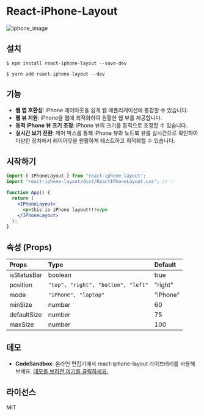 # React-iPhone-Layout

![iphone_image](https://github.com/BangDori/react-iphone-layout/assets/44726494/9015f4fb-caf3-4c4f-b660-46c9f94c8f81)

## 설치

```shell
$ npm install react-iphone-layout --save-dev

$ yarn add react-iphone-layout --dev
```

## 기능

- **웹 앱 호환성**: iPhone 레이아웃을 쉽게 웹 애플리케이션에 통합할 수 있습니다.
- **웹 뷰 지원**: iPhone을 웹에 최적화하여 원활한 웹 뷰를 제공합니다.
- **동적 iPhone 뷰 크기 조정**: iPhone 뷰의 크기를 동적으로 조정할 수 있습니다.
- **실시간 보기 전환**: 제어 박스를 통해 iPhone 뷰와 노트북 뷰를 실시간으로 확인하여 다양한 장치에서 레이아웃을 원활하게 테스트하고 최적화할 수 있습니다.

## 시작하기

```jsx
import { IPhoneLayout } from "react-iphone-layout";
import "react-iphone-layout/dist/ReactIPhoneLayout.css"; // ✨

function App() {
  return (
    <IPhoneLayout>
      <p>this is iPhone layout!!!</p>
    </IPhoneLayout>
  );
}
```

## 속성 (Props)

| **Props**   | **Type**                           | **Default** |
| :---------- | :--------------------------------- | :---------- |
| isStatusBar | boolean                            | true        |
| position    | `"top", "right", "bottom", "left"` | "right"     |
| mode        | `"iPhone", "laptop"`               | "iPhone"    |
| minSize     | number                             | 60          |
| defaultSize | number                             | 75          |
| maxSize     | number                             | 100         |

## 데모

- **CodeSandbox**: 온라인 편집기에서 react-iphone-layout 라이브러리를 사용해보세요. [데모를 보려면 여기를 클릭하세요.](https://codesandbox.io/p/devbox/react-iphone-layout-y3mcl7)

## 라이선스

MIT
